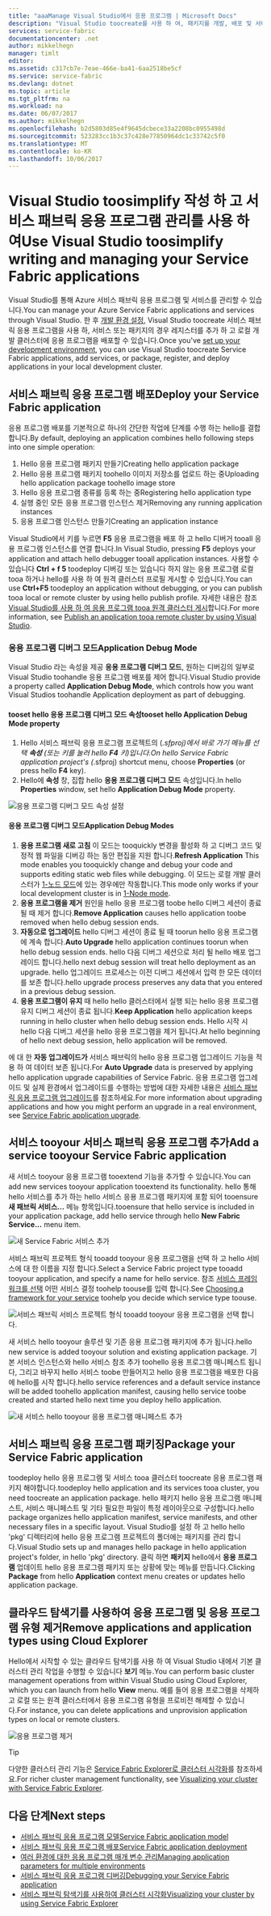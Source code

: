 ```yaml
---
title: "aaaManage Visual Studio에서 응용 프로그램 | Microsoft Docs"
description: "Visual Studio toocreate를 사용 하 여, 패키지를 개발, 배포 및 서비스 패브릭 응용 프로그램 및 서비스를 디버그 합니다."
services: service-fabric
documentationcenter: .net
author: mikkelhegn
manager: timlt
editor: 
ms.assetid: c317cb7e-7eae-466e-ba41-6aa2518be5cf
ms.service: service-fabric
ms.devlang: dotnet
ms.topic: article
ms.tgt_pltfrm: na
ms.workload: na
ms.date: 06/07/2017
ms.author: mikkelhegn
ms.openlocfilehash: b2d5803d85e4f9645dcbece33a2208bc0955498d
ms.sourcegitcommit: 523283cc1b3c37c428e77850964dc1c33742c5f0
ms.translationtype: MT
ms.contentlocale: ko-KR
ms.lasthandoff: 10/06/2017
---
```

# <a name="use-visual-studio-toosimplify-writing-and-managing-your-service-fabric-applications"></a><span data-ttu-id="28832-103">Visual Studio toosimplify 작성 하 고 서비스 패브릭 응용 프로그램 관리를 사용 하 여</span><span class="sxs-lookup"><span data-stu-id="28832-103">Use Visual Studio toosimplify writing and managing your Service Fabric applications</span></span>
<span data-ttu-id="28832-104">Visual Studio를 통해 Azure 서비스 패브릭 응용 프로그램 및 서비스를 관리할 수 있습니다.</span><span class="sxs-lookup"><span data-stu-id="28832-104">You can manage your Azure Service Fabric applications and services through Visual Studio.</span></span> <span data-ttu-id="28832-105">한 후 [개발 환경 설정](service-fabric-get-started.md), Visual Studio toocreate 서비스 패브릭 응용 프로그램을 사용 하, 서비스 또는 패키지의 경우 레지스터를 추가 하 고 로컬 개발 클러스터에 응용 프로그램을 배포할 수 있습니다.</span><span class="sxs-lookup"><span data-stu-id="28832-105">Once you've [set up your development environment](service-fabric-get-started.md), you can use Visual Studio toocreate Service Fabric applications, add services, or package, register, and deploy applications in your local development cluster.</span></span>

## <a name="deploy-your-service-fabric-application"></a><span data-ttu-id="28832-106">서비스 패브릭 응용 프로그램 배포</span><span class="sxs-lookup"><span data-stu-id="28832-106">Deploy your Service Fabric application</span></span>
<span data-ttu-id="28832-107">응용 프로그램 배포를 기본적으로 하나의 간단한 작업에 단계를 수행 하는 hello를 결합 합니다.</span><span class="sxs-lookup"><span data-stu-id="28832-107">By default, deploying an application combines hello following steps into one simple operation:</span></span>

1. <span data-ttu-id="28832-108">Hello 응용 프로그램 패키지 만들기</span><span class="sxs-lookup"><span data-stu-id="28832-108">Creating hello application package</span></span>
2. <span data-ttu-id="28832-109">Hello 응용 프로그램 패키지 toohello 이미지 저장소를 업로드 하는 중</span><span class="sxs-lookup"><span data-stu-id="28832-109">Uploading hello application package toohello image store</span></span>
3. <span data-ttu-id="28832-110">Hello 응용 프로그램 종류를 등록 하는 중</span><span class="sxs-lookup"><span data-stu-id="28832-110">Registering hello application type</span></span>
4. <span data-ttu-id="28832-111">실행 중인 모든 응용 프로그램 인스턴스 제거</span><span class="sxs-lookup"><span data-stu-id="28832-111">Removing any running application instances</span></span>
5. <span data-ttu-id="28832-112">응용 프로그램 인스턴스 만들기</span><span class="sxs-lookup"><span data-stu-id="28832-112">Creating an application instance</span></span>

<span data-ttu-id="28832-113">Visual Studio에서 키를 누르면 **F5** 응용 프로그램을 배포 하 고 hello 디버거 tooall 응용 프로그램 인스턴스를 연결 합니다.</span><span class="sxs-lookup"><span data-stu-id="28832-113">In Visual Studio, pressing **F5** deploys your application and attach hello debugger tooall application instances.</span></span> <span data-ttu-id="28832-114">사용할 수 있습니다 **Ctrl + f 5** toodeploy 디버깅 또는 있습니다 하지 않는 응용 프로그램 로컬 tooa 하거나 hello를 사용 하 여 원격 클러스터 프로필 게시할 수 있습니다.</span><span class="sxs-lookup"><span data-stu-id="28832-114">You can use **Ctrl+F5** toodeploy an application without debugging, or you can publish tooa local or remote cluster by using hello publish profile.</span></span> <span data-ttu-id="28832-115">자세한 내용은 참조 [Visual Studio를 사용 하 여 응용 프로그램 tooa 원격 클러스터 게시](service-fabric-publish-app-remote-cluster.md)합니다.</span><span class="sxs-lookup"><span data-stu-id="28832-115">For more information, see [Publish an application tooa remote cluster by using Visual Studio](service-fabric-publish-app-remote-cluster.md).</span></span>

### <a name="application-debug-mode"></a><span data-ttu-id="28832-116">응용 프로그램 디버그 모드</span><span class="sxs-lookup"><span data-stu-id="28832-116">Application Debug Mode</span></span>
<span data-ttu-id="28832-117">Visual Studio 라는 속성을 제공 **응용 프로그램 디버그 모드**, 원하는 디버깅의 일부로 Visual Studio toohandle 응용 프로그램 배포를 제어 합니다.</span><span class="sxs-lookup"><span data-stu-id="28832-117">Visual Studio provide a property called **Application Debug Mode**, which controls how you want Visual Studios toohandle Application deployment as part of debugging.</span></span>

#### <a name="tooset-hello-application-debug-mode-property"></a><span data-ttu-id="28832-118">tooset hello 응용 프로그램 디버그 모드 속성</span><span class="sxs-lookup"><span data-stu-id="28832-118">tooset hello Application Debug Mode property</span></span>
1. <span data-ttu-id="28832-119">Hello 서비스 패브릭 응용 프로그램 프로젝트의 (*.sfproj)에서 바로 가기 메뉴를 선택 **속성** (또는 키를 눌러 hello **F4** 키)입니다.</span><span class="sxs-lookup"><span data-stu-id="28832-119">On hello Service Fabric application project's (*.sfproj) shortcut menu, choose **Properties** (or press hello **F4** key).</span></span>
2. <span data-ttu-id="28832-120">Hello에 **속성** 창, 집합 hello **응용 프로그램 디버그 모드** 속성입니다.</span><span class="sxs-lookup"><span data-stu-id="28832-120">In hello **Properties** window, set hello **Application Debug Mode** property.</span></span>

![응용 프로그램 디버그 모드 속성 설정][debugmodeproperty]

#### <a name="application-debug-modes"></a><span data-ttu-id="28832-122">응용 프로그램 디버그 모드</span><span class="sxs-lookup"><span data-stu-id="28832-122">Application Debug Modes</span></span>

1. <span data-ttu-id="28832-123">**응용 프로그램 새로 고침** 이 모드는 tooquickly 변경을 활성화 하 고 디버그 코드 및 정적 웹 파일을 디버깅 하는 동안 편집을 지원 합니다.</span><span class="sxs-lookup"><span data-stu-id="28832-123">**Refresh Application** This mode enables you tooquickly change and debug your code and supports editing static web files while debugging.</span></span> <span data-ttu-id="28832-124">이 모드는 로컬 개발 클러스터가 [1-노드 모드](/service-fabric-get-started-with-a-local-cluster.md#one-node-and-five-node-cluster-mode)에 있는 경우에만 작동합니다.</span><span class="sxs-lookup"><span data-stu-id="28832-124">This mode only works if your local development cluster is in [1-Node mode](/service-fabric-get-started-with-a-local-cluster.md#one-node-and-five-node-cluster-mode).</span></span>
2. <span data-ttu-id="28832-125">**응용 프로그램을 제거** 원인을 hello 응용 프로그램 toobe hello 디버그 세션이 종료 될 때 제거 합니다.</span><span class="sxs-lookup"><span data-stu-id="28832-125">**Remove Application** causes hello application toobe removed when hello debug session ends.</span></span>
3. <span data-ttu-id="28832-126">**자동으로 업그레이드** hello 디버그 세션이 종료 될 때 toorun hello 응용 프로그램에 계속 합니다.</span><span class="sxs-lookup"><span data-stu-id="28832-126">**Auto Upgrade** hello application continues toorun when hello debug session ends.</span></span> <span data-ttu-id="28832-127">hello 다음 디버그 세션으로 처리 될 hello 배포 업그레이드 합니다.</span><span class="sxs-lookup"><span data-stu-id="28832-127">hello next debug session will treat hello deployment as an upgrade.</span></span> <span data-ttu-id="28832-128">hello 업그레이드 프로세스는 이전 디버그 세션에서 입력 한 모든 데이터를 보존 합니다.</span><span class="sxs-lookup"><span data-stu-id="28832-128">hello upgrade process preserves any data that you entered in a previous debug session.</span></span>
4. <span data-ttu-id="28832-129">**응용 프로그램이 유지** 때 hello hello 클러스터에서 실행 되는 hello 응용 프로그램 유지 디버그 세션이 종료 됩니다.</span><span class="sxs-lookup"><span data-stu-id="28832-129">**Keep Application** hello application keeps running in hello cluster when hello debug session ends.</span></span> <span data-ttu-id="28832-130">Hello 시작 시 hello 다음 디버그 세션을 hello 응용 프로그램을 제거 됩니다.</span><span class="sxs-lookup"><span data-stu-id="28832-130">At hello beginning of hello next debug session, hello application will be removed.</span></span>

<span data-ttu-id="28832-131">에 대 한 **자동 업그레이드가** 서비스 패브릭의 hello 응용 프로그램 업그레이드 기능을 적용 하 여 데이터 보존 됩니다.</span><span class="sxs-lookup"><span data-stu-id="28832-131">For **Auto Upgrade** data is preserved by applying hello application upgrade capabilities of Service Fabric.</span></span> <span data-ttu-id="28832-132">응용 프로그램 업그레이드 및 실제 환경에서 업그레이드를 수행하는 방법에 대한 자세한 내용은 [서비스 패브릭 응용 프로그램 업그레이드](service-fabric-application-upgrade.md)를 참조하세요.</span><span class="sxs-lookup"><span data-stu-id="28832-132">For more information about upgrading applications and how you might perform an upgrade in a real environment, see [Service Fabric application upgrade](service-fabric-application-upgrade.md).</span></span>

## <a name="add-a-service-tooyour-service-fabric-application"></a><span data-ttu-id="28832-133">서비스 tooyour 서비스 패브릭 응용 프로그램 추가</span><span class="sxs-lookup"><span data-stu-id="28832-133">Add a service tooyour Service Fabric application</span></span>
<span data-ttu-id="28832-134">새 서비스 tooyour 응용 프로그램 tooextend 기능을 추가할 수 있습니다.</span><span class="sxs-lookup"><span data-stu-id="28832-134">You can add new services tooyour application tooextend its functionality.</span></span>  <span data-ttu-id="28832-135">hello 통해 hello 서비스를 추가 하는 hello 서비스 응용 프로그램 패키지에 포함 되어 tooensure **새 패브릭 서비스...**  메뉴 항목입니다.</span><span class="sxs-lookup"><span data-stu-id="28832-135">tooensure that hello service is included in your application package, add hello service through hello **New Fabric Service...** menu item.</span></span>

![새 Service Fabric 서비스 추가][newservice]

<span data-ttu-id="28832-137">서비스 패브릭 프로젝트 형식 tooadd tooyour 응용 프로그램을 선택 하 고 hello 서비스에 대 한 이름을 지정 합니다.</span><span class="sxs-lookup"><span data-stu-id="28832-137">Select a Service Fabric project type tooadd tooyour application, and specify a name for hello service.</span></span>  <span data-ttu-id="28832-138">참조 [서비스 프레임 워크를 선택](service-fabric-choose-framework.md) 어떤 서비스 결정 toohelp toouse를 입력 합니다.</span><span class="sxs-lookup"><span data-stu-id="28832-138">See [Choosing a framework for your service](service-fabric-choose-framework.md) toohelp you decide which service type toouse.</span></span>

![서비스 패브릭 서비스 프로젝트 형식 tooadd tooyour 응용 프로그램을 선택 합니다.][addserviceproject]

<span data-ttu-id="28832-140">새 서비스 hello tooyour 솔루션 및 기존 응용 프로그램 패키지에 추가 됩니다.</span><span class="sxs-lookup"><span data-stu-id="28832-140">hello new service is added tooyour solution and existing application package.</span></span> <span data-ttu-id="28832-141">기본 서비스 인스턴스와 hello 서비스 참조 추가 toohello 응용 프로그램 매니페스트 됩니다, 그리고 바꾸지 hello 서비스 toobe 만들어지고 hello 응용 프로그램을 배포한 다음에 hello를 시작 합니다.</span><span class="sxs-lookup"><span data-stu-id="28832-141">hello service references and a default service instance will be added toohello application manifest, causing hello service toobe created and started hello next time you deploy hello application.</span></span>

![새 서비스 hello tooyour 응용 프로그램 매니페스트 추가][newserviceapplicationmanifest]

## <a name="package-your-service-fabric-application"></a><span data-ttu-id="28832-143">서비스 패브릭 응용 프로그램 패키징</span><span class="sxs-lookup"><span data-stu-id="28832-143">Package your Service Fabric application</span></span>
<span data-ttu-id="28832-144">toodeploy hello 응용 프로그램 및 서비스 tooa 클러스터 toocreate 응용 프로그램 패키지 해야합니다.</span><span class="sxs-lookup"><span data-stu-id="28832-144">toodeploy hello application and its services tooa cluster, you need toocreate an application package.</span></span>  <span data-ttu-id="28832-145">hello 패키지 hello 응용 프로그램 매니페스트, 서비스 매니페스트 및 기타 필요한 파일이 특정 레이아웃으로 구성합니다.</span><span class="sxs-lookup"><span data-stu-id="28832-145">hello package organizes hello application manifest, service manifests, and other necessary files in a specific layout.</span></span>  <span data-ttu-id="28832-146">Visual Studio를 설정 하 고 hello hello 'pkg' 디렉터리에 hello 응용 프로그램 프로젝트의 폴더에는 패키지를 관리 합니다.</span><span class="sxs-lookup"><span data-stu-id="28832-146">Visual Studio sets up and manages hello package in hello application project's folder, in hello 'pkg' directory.</span></span>  <span data-ttu-id="28832-147">클릭 하면 **패키지** hello에서 **응용 프로그램** 업데이트 hello 응용 프로그램 패키지 또는 상황에 맞는 메뉴를 만듭니다.</span><span class="sxs-lookup"><span data-stu-id="28832-147">Clicking **Package** from hello **Application** context menu creates or updates hello application package.</span></span>

## <a name="remove-applications-and-application-types-using-cloud-explorer"></a><span data-ttu-id="28832-148">클라우드 탐색기를 사용하여 응용 프로그램 및 응용 프로그램 유형 제거</span><span class="sxs-lookup"><span data-stu-id="28832-148">Remove applications and application types using Cloud Explorer</span></span>
<span data-ttu-id="28832-149">Hello에서 시작할 수 있는 클라우드 탐색기를 사용 하 여 Visual Studio 내에서 기본 클러스터 관리 작업을 수행할 수 있습니다 **보기** 메뉴.</span><span class="sxs-lookup"><span data-stu-id="28832-149">You can perform basic cluster management operations from within Visual Studio using Cloud Explorer, which you can launch from hello **View** menu.</span></span> <span data-ttu-id="28832-150">예를 들어 응용 프로그램을 삭제하고 로컬 또는 원격 클러스터에서 응용 프로그램 유형을 프로비전 해제할 수 있습니다.</span><span class="sxs-lookup"><span data-stu-id="28832-150">For instance, you can delete applications and unprovision application types on local or remote clusters.</span></span>

![응용 프로그램 제거][removeapplication]

> [!TIP]
> <span data-ttu-id="28832-152">다양한 클러스터 관리 기능은 [Service Fabric Explorer로 클러스터 시각화](service-fabric-visualizing-your-cluster.md)를 참조하세요.</span><span class="sxs-lookup"><span data-stu-id="28832-152">For richer cluster management functionality, see [Visualizing your cluster with Service Fabric Explorer](service-fabric-visualizing-your-cluster.md).</span></span>
>
>

<!--Every topic should have next steps and links toohello next logical set of content tookeep hello customer engaged-->
## <a name="next-steps"></a><span data-ttu-id="28832-153">다음 단계</span><span class="sxs-lookup"><span data-stu-id="28832-153">Next steps</span></span>
* [<span data-ttu-id="28832-154">서비스 패브릭 응용 프로그램 모델</span><span class="sxs-lookup"><span data-stu-id="28832-154">Service Fabric application model</span></span>](service-fabric-application-model.md)
* [<span data-ttu-id="28832-155">서비스 패브릭 응용 프로그램 배포</span><span class="sxs-lookup"><span data-stu-id="28832-155">Service Fabric application deployment</span></span>](service-fabric-deploy-remove-applications.md)
* [<span data-ttu-id="28832-156">여러 환경에 대한 응용 프로그램 매개 변수 관리</span><span class="sxs-lookup"><span data-stu-id="28832-156">Managing application parameters for multiple environments</span></span>](service-fabric-manage-multiple-environment-app-configuration.md)
* [<span data-ttu-id="28832-157">서비스 패브릭 응용 프로그램 디버깅</span><span class="sxs-lookup"><span data-stu-id="28832-157">Debugging your Service Fabric application</span></span>](service-fabric-debugging-your-application.md)
* [<span data-ttu-id="28832-158">서비스 패브릭 탐색기를 사용하여 클러스터 시각화</span><span class="sxs-lookup"><span data-stu-id="28832-158">Visualizing your cluster by using Service Fabric Explorer</span></span>](service-fabric-visualizing-your-cluster.md)

<!--Image references-->
[addserviceproject]:./media/service-fabric-manage-application-in-visual-studio/addserviceproject.png
[manageservicefabric]: ./media/service-fabric-manage-application-in-visual-studio/manageservicefabric.png
[newservice]:./media/service-fabric-manage-application-in-visual-studio/newservice.png
[newserviceapplicationmanifest]:./media/service-fabric-manage-application-in-visual-studio/newserviceapplicationmanifest.png
[debugmodeproperty]:./media/service-fabric-manage-application-in-visual-studio/debugmodeproperty.png
[removeapplication]:./media/service-fabric-manage-application-in-visual-studio/removeapplication.png